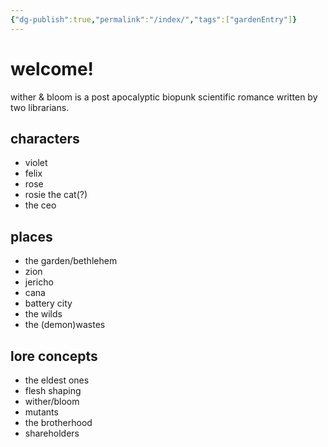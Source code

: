 ```yaml
---
{"dg-publish":true,"permalink":"/index/","tags":["gardenEntry"]}
---
```


# welcome!
wither & bloom is a post apocalyptic biopunk scientific romance written by two librarians.

## characters
- violet
- felix
- rose
- rosie the cat(?)
- the ceo
## places
- the garden/bethlehem
- zion
- jericho
- cana
- battery city
- the wilds
- the (demon)wastes
## lore concepts
- the eldest ones
- flesh shaping
- wither/bloom
- mutants
- the brotherhood
- shareholders